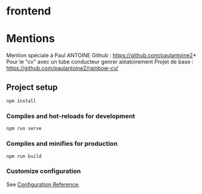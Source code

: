 # frontend

# Mentions

Mention spéciale à Paul ANTOINE
Github : https://github.com/paulantoine2*
Pour le "cv" avec un tube conducteur genrer aléatoirement
Projet de base : https://github.com/paulantoine2/rainbow-cv/

## Project setup

```
npm install
```

### Compiles and hot-reloads for development

```
npm run serve
```

### Compiles and minifies for production

```
npm run build
```

### Customize configuration

See [Configuration Reference](https://cli.vuejs.org/config/).
